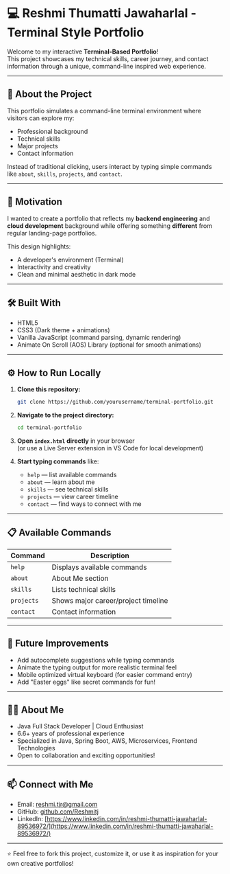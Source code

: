 # 💻 Reshmi Thumatti Jawaharlal - Terminal Style Portfolio

Welcome to my interactive **Terminal-Based Portfolio**!  
This project showcases my technical skills, career journey, and contact information through a unique, command-line inspired web experience.

---

## 🚀 About the Project

This portfolio simulates a command-line terminal environment where visitors can explore my:
- Professional background
- Technical skills
- Major projects
- Contact information

Instead of traditional clicking, users interact by typing simple commands like `about`, `skills`, `projects`, and `contact`.

---

## 🎯 Motivation

I wanted to create a portfolio that reflects my **backend engineering** and **cloud development** background while offering something **different** from regular landing-page portfolios.

This design highlights:
- A developer's environment (Terminal)
- Interactivity and creativity
- Clean and minimal aesthetic in dark mode

---

## 🛠️ Built With

- HTML5
- CSS3 (Dark theme + animations)
- Vanilla JavaScript (command parsing, dynamic rendering)
- Animate On Scroll (AOS) Library (optional for smooth animations)

---

## ⚙️ How to Run Locally

1. **Clone this repository:**
    ```bash
    git clone https://github.com/yourusername/terminal-portfolio.git
    ```

2. **Navigate to the project directory:**
    ```bash
    cd terminal-portfolio
    ```

3. **Open `index.html` directly** in your browser  
   (or use a Live Server extension in VS Code for local development)

4. **Start typing commands** like:
    - `help` — list available commands
    - `about` — learn about me
    - `skills` — see technical skills
    - `projects` — view career timeline
    - `contact` — find ways to connect with me

---

## 📋 Available Commands

| Command  | Description              |
|----------|---------------------------|
| `help`   | Displays available commands |
| `about`  | About Me section            |
| `skills` | Lists technical skills       |
| `projects` | Shows major career/project timeline |
| `contact` | Contact information         |

---

## 🌟 Future Improvements

- Add autocomplete suggestions while typing commands
- Animate the typing output for more realistic terminal feel
- Mobile optimized virtual keyboard (for easier command entry)
- Add "Easter eggs" like secret commands for fun!

---

## 🧑‍💻 About Me

- Java Full Stack Developer | Cloud Enthusiast
- 6.6+ years of professional experience
- Specialized in Java, Spring Boot, AWS, Microservices, Frontend Technologies
- Open to collaboration and exciting opportunities!

---
## 📫 Connect with Me

- Email: reshmi.tjr@gmail.com
- GitHub: [github.com/Reshmitj](https://github.com/Reshmitj)
- LinkedIn: [https://www.linkedin.com/in/reshmi-thumatti-jawaharlal-89536972/](https://www.linkedin.com/in/reshmi-thumatti-jawaharlal-89536972/)

---

⭐️ Feel free to fork this project, customize it, or use it as inspiration for your own creative portfolios!
